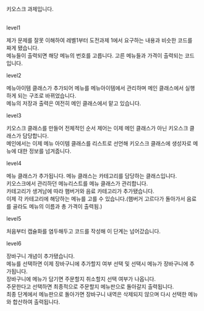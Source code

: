 키오스크 과제입니다.

</br>
level1

제가 문제를 잘못 이해하여 레벨1부터 도전과제 1에서 요구하는 내용과 비슷한 코드를 짜게 됐습니다.</br>
메뉴들이 출력되면 해당 메뉴의 번호를 고릅니다. 고른 메뉴들과 가격이 출력되는 코드입니다.
</br>

level2

메뉴아이템 클래스가 추가되어 메뉴를 메뉴아이템에서 관리하며 메인 클래스에서 실행하게 되는 구조로 바뀌었습니다.</br>
메뉴의 저장과 출력은 여전히 메인 클래스에서 맡고 있습니다.
</br>

level3

키오스크 클래스를 만들어 전체적인 순서 제어는 이제 메인 클래스가 아닌 키오스크 클래스가 담당합니다.</br>
메인에서는 이제 메뉴 아이템 클래스를 리스트로 선언해 키오스크 클래스에 생성자로 메뉴에 대한 정보를 넘겨줍니다.
</br>

level4

메뉴 클래스가 추가됩니다. 메뉴 클래스는 카테고리를 담당하는 클래스입니다. </br>
키오스크에서 관리하던 메뉴리스트를 메뉴 클래스가 관리합니다.</br>
카테고리가 생겨남에 따라 햄버거와 음료 카테고리가 추가됐습니다.</br>
이제 각 카테고리에 해당하는 메뉴를 고를 수 있습니다.(햄버거 고르다가 돌아가서 음료를 골라도 메뉴의 이름과 총 가격이 출력됨.)
</br>

level5

처음부터 캡슐화를 염두해두고 코드를 작성해 이 단계는 넘어갔습니다.
</br>

level6

장바구니 개념이 추가됐습니다.</br>
메뉴를 선택하면 이제 장바구니에 추가할지 여부 선택 및 선택시 메뉴가 장바구니에 추가됩니다.</br>
장바구니에 메뉴가 담기면 주문할지 취소할지 선택 여부가 나옵니다.</br>
주문한다고 선택하면 최종적으로 주문할지 메뉴판으로 돌아갈지 출력됩니다.</br>
최종 단계에서 메뉴판으로 돌아가면 장바구니 내역은 삭제되지 않으며 다시 선택한 메뉴와 합산하여 출력됩니다.
